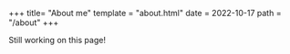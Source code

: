 +++
title= "About me"
template = "about.html"
date = 2022-10-17
path = "/about"
+++

Still working on this page!

<!-- # Hello! Welcome to my blog

# Hello! Welcome to my blog

# Hello! Welcome to my blog

# Hello! Welcome to my blog -->
